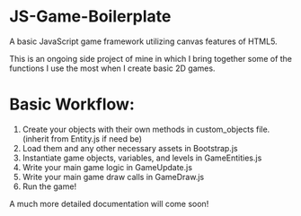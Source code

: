 # JS-Game-Boilerplate

A basic JavaScript game framework utilizing canvas features of HTML5.

This is an ongoing side project of mine in which I bring together some of the functions I use the most when I create basic 2D games.

# Basic Workflow:

1. Create your objects with their own methods in custom_objects file. (inherit from Entity.js if need be)
2. Load them and any other necessary assets in Bootstrap.js
3. Instantiate game objects, variables, and levels in GameEntities.js
4. Write your main game logic in GameUpdate.js
5. Write your main game draw calls in GameDraw.js
6. Run the game!

A much more detailed documentation will come soon!
